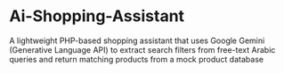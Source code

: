 # Ai-Shopping-Assistant
A lightweight PHP-based shopping assistant that uses Google Gemini (Generative Language API) to extract search filters from free-text Arabic queries and return matching products from a mock product database
